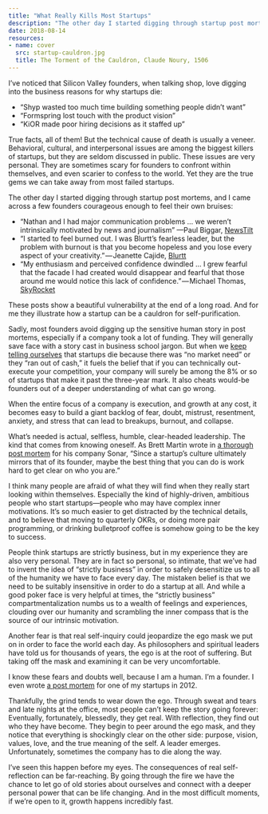 ```yaml
---
title: "What Really Kills Most Startups"
description: "The other day I started digging through startup post mortems, and I came across a few founders courageous enough to feel their own bruises."
date: 2018-08-14
resources:
- name: cover
  src: startup-cauldron.jpg
  title: The Torment of the Cauldron, Claude Noury, 1506
---
```


I’ve noticed that Silicon Valley founders, when talking shop, love digging into the business reasons for why startups die:

* “Shyp wasted too much time building something people didn’t want”
* “Formspring lost touch with the product vision”
* “KiOR made poor hiring decisions as it staffed up”

True facts, all of them! But the technical cause of death is usually a veneer. Behavioral, cultural, and interpersonal issues are among the biggest killers of startups, but they are seldom discussed in public. These issues are very personal. They are sometimes scary for founders to confront within themselves, and even scarier to confess to the world. Yet they are the true gems we can take away from most failed startups.

The other day I started digging through startup post mortems, and I came across a few founders courageous enough to feel their own bruises:

* “Nathan and I had major communication problems … we weren’t intrinsically motivated by news and journalism” —Paul Biggar, [NewsTilt](https://medium.com/@paulbiggar/why-we-shut-newstilt-down-5aba6a11136f)
* “I started to feel burned out. I was Blurtt’s fearless leader, but the problem with burnout is that you become hopeless and you lose every aspect of your creativity.” — Jeanette Cajide, [Blurtt](https://techcrunch.com/2014/02/16/shutting-down-blurtt/)
* “My enthusiasm and perceived confidence dwindled … I grew fearful that the facade I had created would disappear and fearful that those around me would notice this lack of confidence.” — Michael Thomas, [SkyRocket](https://medium.com/@curious_founder/a-startup-postmortem-4a51006f19a)

These posts show a beautiful vulnerability at the end of a long road. And for me they illustrate how a startup can be a cauldron for self-purification.

Sadly, most founders avoid digging up the sensitive human story in post mortems, especially if a company took a lot of funding. They will generally save face with a story cast in business school jargon. But when we [keep telling ourselves](https://www.forbes.com/sites/niallmccarthy/2017/11/03/the-top-reasons-startups-fail-infographic/) that startups die because there was “no market need” or they “ran out of cash,” it fuels the belief that if you can technically out-execute your competition, your company will surely be among the 8% or so of startups that make it past the three-year mark. It also cheats would-be founders out of a deeper understanding of what can go wrong.

When the entire focus of a company is execution, and growth at any cost, it becomes easy to build a giant backlog of fear, doubt, mistrust, resentment, anxiety, and stress that can lead to breakups, burnout, and collapse.

What’s needed is actual, selfless, humble, clear-headed leadership. The kind that comes from knowing oneself. As Brett Martin wrote in [a thorough post mortem](https://medium.com/@brett1211/postmortem-of-a-venture-backed-startup-72c6f8bec7df) for his company Sonar, “Since a startup’s culture ultimately mirrors that of its founder, maybe the best thing that you can do is work hard to get clear on who you are.”

I think many people are afraid of what they will find when they really start looking within themselves. Especially the kind of highly-driven, ambitious people who start startups—people who may have complex inner motivations. It’s so much easier to get distracted by the technical details, and to believe that moving to quarterly OKRs, or doing more pair programming, or drinking bulletproof coffee is somehow going to be the key to success.

People think startups are strictly business, but in my experience they are also very personal. They are in fact so personal, so intimate, that we’ve had to invent the idea of “strictly business” in order to safely desensitize us to all of the humanity we have to face every day. The mistaken belief is that we need to be suitably insensitive in order to do a startup at all. And while a good poker face is very helpful at times, the “strictly business” compartmentalization numbs us to a wealth of feelings and experiences, clouding over our humanity and scrambling the inner compass that is the source of our intrinsic motivation.

Another fear is that real self-inquiry could jeopardize the ego mask we put on in order to face the world each day. As philosophers and spiritual leaders have told us for thousands of years, the ego is at the root of suffering. But taking off the mask and examining it can be very uncomfortable.

I know these fears and doubts well, because I am a human. I’m a founder. I even wrote [a post mortem](https://medium.com/@tashian/death-by-a-thousand-great-ideas-4a25d5e24966) for one of my startups in 2012.

Thankfully, the grind tends to wear down the ego. Through sweat and tears and late nights at the office, most people can’t keep the story going forever: Eventually, fortunately, blessedly, they get real. With reflection, they find out who they have become. They begin to peer around the ego mask, and they notice that everything is shockingly clear on the other side: purpose, vision, values, love, and the true meaning of the self. A leader emerges. Unfortunately, sometimes the company has to die along the way.

I’ve seen this happen before my eyes. The consequences of real self-reflection can be far-reaching. By going through the fire we have the chance to let go of old stories about ourselves and connect with a deeper personal power that can be life changing. And in the most difficult moments, if we’re open to it, growth happens incredibly fast.
